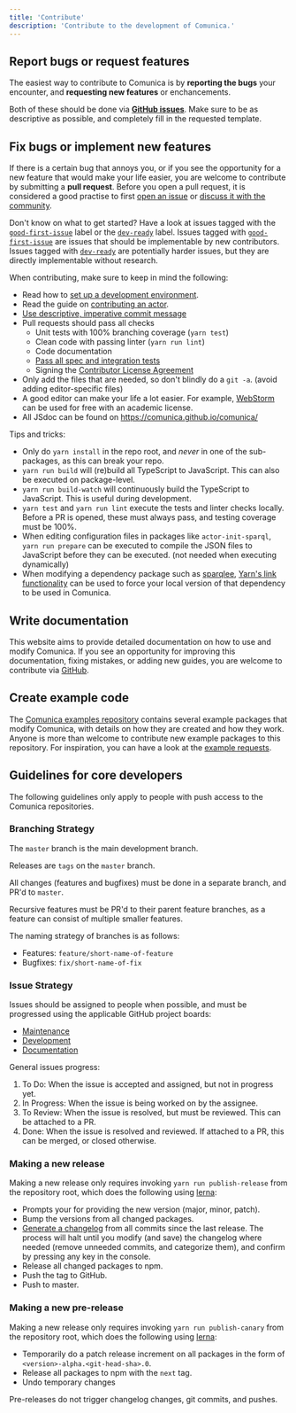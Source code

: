 ```yaml
---
title: 'Contribute'
description: 'Contribute to the development of Comunica.'
---
```


## Report bugs or request features

The easiest way to contribute to Comunica is by **reporting the bugs** your encounter,
and **requesting new features** or enchancements.

Both of these should be done via [**GitHub issues**](https://github.com/comunica/comunica/issues).
Make sure to be as descriptive as possible, and completely fill in the requested template.

## Fix bugs or implement new features

If there is a certain bug that annoys you,
or if you see the opportunity for a new feature that would make your life easier,
you are welcome to contribute by submitting a **pull request**.
Before you open a pull request, it is considered a good practise to first
[open an issue](https://github.com/comunica/comunica/issues) or [discuss it with the community](/ask/).

Don't know on what to get started? Have a look at issues tagged with the [`good-first-issue`](https://github.com/comunica/comunica/issues?q=is%3Aissue+is%3Aopen+label%3Agood-first-issue) label
or the [`dev-ready`](https://github.com/comunica/comunica/issues?q=is%3Aissue+is%3Aopen+label%3Adev-ready) label.
Issues tagged with [`good-first-issue`](https://github.com/comunica/comunica/issues?q=is%3Aissue+is%3Aopen+label%3Agood-first-issue) are issues that should be implementable by new contributors.
Issues tagged with [`dev-ready`](https://github.com/comunica/comunica/issues?q=is%3Aissue+is%3Aopen+label%3Adev-ready) are potentially harder issues, but they are directly implementable without research.

When contributing, make sure to keep in mind the following:
* Read how to [set up a development environment](https://github.com/comunica/comunica#development-setup).
* Read the guide on [contributing an actor](/docs/modify/getting_started/contribute_actor/).
* [Use descriptive, imperative commit message](https://chris.beams.io/posts/git-commit/)
* Pull requests should pass all checks
    * Unit tests with 100% branching coverage (`yarn test`)
    * Clean code with passing linter (`yarn run lint`)
    * Code documentation
    * [Pass all spec and integration tests](/docs/modify/advanced/testing/)
    * Signing the [Contributor License Agreement](https://cla-assistant.io/comunica/comunica)
* Only add the files that are needed, so don't blindly do a `git -a`. (avoid adding editor-specific files)
* A good editor can make your life a lot easier. For example, [WebStorm](https://www.jetbrains.com/community/education/#students) can be used for free with an academic license.
* All JSdoc can be found on https://comunica.github.io/comunica/

Tips and tricks:
* Only do `yarn install` in the repo root, and *never* in one of the sub-packages, as this can break your repo.
* `yarn run build` will (re)build all TypeScript to JavaScript. This can also be executed on package-level.
* `yarn run build-watch` will continuously build the TypeScript to JavaScript. This is useful during development.
* `yarn test` and `yarn run lint` execute the tests and linter checks locally. Before a PR is opened, these must always pass, and testing coverage must be 100%.
* When editing configuration files in packages like `actor-init-sparql`, `yarn run prepare` can be executed to compile the JSON files to JavaScript before they can be executed. (not needed when executing dynamically)
* When modifying a dependency package such as [sparqlee](https://github.com/comunica/sparqlee), [Yarn's link functionality](https://classic.yarnpkg.com/en/docs/cli/link/) can be used to force your local version of that dependency to be used in Comunica.

## Write documentation

This website aims to provide detailed documentation on how to use and modify Comunica.
If you see an opportunity for improving this documentation, fixing mistakes, or adding new guides,
you are welcome to contribute via [GitHub](https://github.com/comunica/website).

## Create example code

The [Comunica examples repository](https://github.com/comunica/examples) contains several example packages that modify Comunica,
with details on how they are created and how they work.
Anyone is more than welcome to contribute new example packages to this repository.
For inspiration, you can have a look at the [example requests](https://github.com/comunica/examples/issues?q=is%3Aissue+is%3Aopen+label%3Aexample-request).

## Guidelines for core developers

The following guidelines only apply to people with push access to the Comunica repositories.

### Branching Strategy

The `master` branch is the main development branch.

Releases are `tags` on the `master` branch.

All changes (features and bugfixes) must be done in a separate branch, and PR'd to `master`.

Recursive features must be PR'd to their parent feature branches, as a feature can consist of multiple smaller features.

The naming strategy of branches is as follows:
* Features: `feature/short-name-of-feature`
* Bugfixes: `fix/short-name-of-fix`

### Issue Strategy

Issues should be assigned to people when possible, and must be progressed using the applicable GitHub project boards:

* [Maintenance](https://github.com/orgs/comunica/projects/2)
* [Development](https://github.com/orgs/comunica/projects/3)
* [Documentation](https://github.com/orgs/comunica/projects/4)

General issues progress:

1. To Do: When the issue is accepted and assigned, but not in progress yet.
2. In Progress: When the issue is being worked on by the assignee.
3. To Review: When the issue is resolved, but must be reviewed. This can be attached to a PR.
4. Done: When the issue is resolved and reviewed. If attached to a PR, this can be merged, or closed otherwise.

### Making a new release

Making a new release only requires invoking `yarn run publish-release` from the repository root, which does the following using [lerna](https://github.com/lerna/lerna):

* Prompts your for providing the new version (major, minor, patch).
* Bump the versions from all changed packages.
* [Generate a changelog](https://github.com/rubensworks/manual-git-changelog.js) from all commits since the last release. The process will halt until you modify (and save) the changelog where needed (remove unneeded commits, and categorize them), and confirm by pressing any key in the console. 
* Release all changed packages to npm.
* Push the tag to GitHub.
* Push to master.

### Making a new pre-release

Making a new release only requires invoking `yarn run publish-canary` from the repository root, which does the following using [lerna](https://github.com/lerna/lerna):

* Temporarily do a patch release increment on all packages in the form of `<version>-alpha.<git-head-sha>.0`.
* Release all packages to npm with the `next` tag.
* Undo temporary changes

Pre-releases do not trigger changelog changes, git commits, and pushes.

